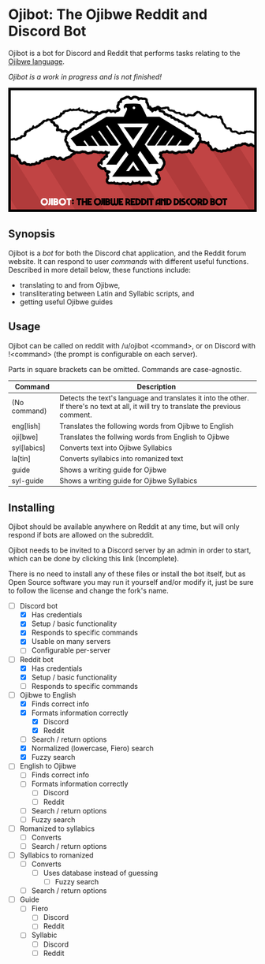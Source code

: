 # Ojibot: The Ojibwe Reddit and Discord Bot
Ojibot is a bot for Discord and Reddit that performs tasks relating to the
[Ojibwe language](https://en.wikipedia.org/wiki/Ojibwe_language).

*Ojibot is a work in progress and is not finished!*

![Ojibot cover featuring Thunderbird](Gitlab_images/cover.png)

## Synopsis
Ojibot is a *bot* for both the Discord chat application, and the Reddit forum
website. It can respond to user *commands* with different useful functions.
Described in more detail below, these functions include:
- translating to and from Ojibwe,
- transliterating between Latin and Syllabic scripts, and
- getting useful Ojibwe guides

## Usage
Ojibot can be called on reddit with /u/ojibot \<command\>, or on Discord with
!\<command\> (the prompt is configurable on each server).

Parts in square brackets can be omitted.  Commands are case-agnostic. 

| Command | Description |
| --- | --- |
| (No command) | Detects the text's language and translates it into the other. If there's no text at all, it will try to translate the previous comment. |
| eng[lish] | Translates the following words from Ojibwe to English |
| oji[bwe] | Translates the follwing words from English to Ojibwe |
| syl[labics] | Converts text into Ojibwe Syllabics |
| la[tin] | Converts syllabics into romanized text |
| guide | Shows a writing guide for Ojibwe |
| syl-guide | Shows a writing guide for Ojibwe Syllabics |

## Installing
Ojibot should be available anywhere on Reddit at any time, but will only
respond if bots are allowed on the subreddit.

Ojibot needs to be invited to a Discord server by an admin in order to start,
which can be done by clicking this link (Incomplete).

There is no need to install any of these files or install the bot itself, but
as Open Source software you may run it yourself and/or modify it, just be sure
to follow the license and change the fork's name.


- [ ] Discord bot
	- [x] Has credentials
	- [x] Setup / basic functionality
	- [x] Responds to specific commands
	- [x] Usable on many servers
	- [ ] Configurable per-server
- [ ] Reddit bot
	- [x] Has credentials
	- [x] Setup / basic functionality
	- [ ] Responds to specific commands
- [ ] Ojibwe to English
	- [x] Finds correct info
	- [x] Formats information correctly
		- [x] Discord
		- [x] Reddit
	- [ ] Search / return options
	- [x] Normalized (lowercase, Fiero) search
	- [x] Fuzzy search
- [ ] English to Ojibwe
	- [ ] Finds correct info
	- [ ] Formats information correctly
		- [ ] Discord
		- [ ] Reddit
	- [ ] Search / return options
	- [ ] Fuzzy search
- [ ] Romanized to syllabics
	- [ ] Converts
	- [ ] Search / return options
- [ ] Syllabics to romanized
	- [ ] Converts
		- [ ] Uses database instead of guessing
			- [ ] Fuzzy search
	- [ ] Search / return options
- [ ] Guide
	- [ ] Fiero
		- [ ] Discord
		- [ ] Reddit
	- [ ] Syllabic
		- [ ] Discord
		- [ ] Reddit
